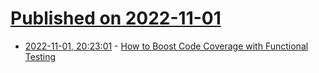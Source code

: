 # [Published on 2022-11-01](index.md)

* [2022-11-01, 20:23:01](https://lobste.rs/s/s51fxz/how_boost_code_coverage_with_functional) - [How to Boost Code Coverage with Functional Testing](https://doordash.engineering/2022/11/01/how-to-boost-code-coverage-with-functional-testing/)
